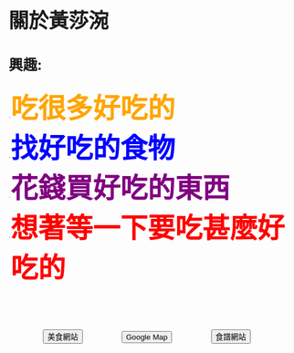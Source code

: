 <html>
<style>

  html {
            height: 100%;
        }

        body {
            background-image: url(http://s7d2.scene7.com/is/image/PetSmart/PB0101_HERO-SmallPet-Food-20160818?$sclp-banner-main_small$);
            background-repeat: no-repeat;
            background-attachment: fixed;
            background-position: center;
            background-size: cover;
        }

  div{
  front-size:3;
  color:black;
  }
  
</style>


<head>

</head>
<body background="http://s7d2.scene7.com/is/image/PetSmart/PB0101_HERO-SmallPet-Food-20160818?$sclp-banner-main_small$" percentage="30" >

<b>
<h1 style= "font-size:35px;" >
關於黃莎涴
</h1>
<h2 style= "font-size:25px;" >
興趣:
</h2>



<ol style= "font-size:2;">
<li><font size="7" color="orange">吃很多好吃的
<li><font color="blue">找好吃的食物
<li><font color="purple">花錢買好吃的東西
<li><font color="red">想著等一下要吃甚麼好吃的
<script type='text/javascript' src='https://code.jquery.com/jquery-1.9.1.min.js'></script>
<script type='text/javascript'>
 $(document).ready(function() {
     $("#button1").css("color", "white");
     $("#button1").css("background", "orange");
    $("#button2").css("color", "white");
    $("#button2").css("background", "green");
    $("#button3").css("color", "black");
    $("#button3").css("background", "yellow");
      $("#button1").mouseenter(function(){
        $("#button1").css("color", "orange");
        $("#button1").css("background", "white");
      });
       $("#button2").mouseenter(function(){
        $("#button2").css("color", "green");
        $("#button2").css("background", "white");
      });
      $("#button3").mouseenter(function(){
        $("#button3").css("color", "white");
        $("#button3").css("background", "yellow");
      });
      $("#button1").mouseout(function(){
        $("#button1").css("color", "white");
        $("#button1").css("background", "worange");
      });
       $("#button2").mouseout(function(){
        $("#button2").css("color", "white");
        $("#button2").css("background", "green");
      });
       $("#button3").mouseout(function(){
        $("#button3").css("color", "orange");
        $("#button3").css("background", "white");
      });
      $("jump").addClass("animated bounce");
    });
  </script>
<div class="container-fluid">
  <div class="row">
    <div class="col-xs-6">
    <p>    </p>
    <p>    </p>
    <p>    </p>
    <p>    </p>
      <input type="button" id="button1" value="美食網站" onclick="window.location='https://tw.openrice.com/zh/taipei';" />
      <input type="button" id="button2" value="Google Map" onclick="window.location='https://www.google.com.tw/maps';" />
      <input type="button" id="button3" value="食譜網站" onclick="window.location='https://icook.tw/';" />
      </div>
    </div>  
  </div>
